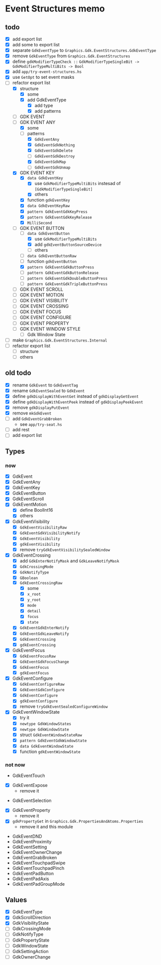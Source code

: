 Event Structures memo
=====================

todo
----

* [x] add export list
* [x] add some to export list
* [x] separate `GdkEventType` to `Graphics.Gdk.EventStructures.GdkEventType`
* [x] remove `GdkEventType` from `Graphics.Gdk.EventStructures`
* [x] define `gdkModifierTypeCheck ::`
	`GdkModifierTypeSingleBit -> GdkModifierTypeMultiBits -> Bool`
* [x] add `app/try-event-structures.hs`
* [x] use `GetOpt` to set event masks
* [ ] refactor export list
	+ [x] structure
		- [x] some
		- [x] add GdkEventType
			* [x] add type
			* [x] add patterns
	+ [ ] GDK EVENT
	+ [ ] GDK EVENT ANY
		- [x] some
		- [ ] patterns
			* [x] `GdkEventAny`
			* [x] `GdkEventGdkNothing`
			* [x] `GdkEventGdkDelete`
			* [ ] `GdkEventGdkDestroy`
			* [x] `GdkEventGdkMap`
			* [ ] `GdkEventGdkUnmap`
	+ [x] GDK EVENT KEY
		- [x] `data GdkEventKey`
			* [x] use `GdkModifierTypeMultiBits` instesad of
				`[GdkModifierTypeSingleBit]`
			* [x] others
		- [x] function `gdkEventKey`
		- [x] `data GdkEventKeyRaw`
		- [x] `pattern GdkEventGdkKeyPress`
		- [x] `pattern GdkEventGdkKeyRelease`
		- [x] `MilliSecond`
	+ [ ] GDK EVENT BUTTON
		- [ ] `data GdkEventButton`
			* [x] use `GdkModifierTypeMultiBits`
			* [x] add `gdkEventButtonSourceDevice`
			* [ ] others
		- [ ] `data GdkEventButtonRaw`
		- [ ] function `gdkEventButton`
		- [x] `pattern GdkEventGdkButtonPress`
		- [ ] `pattern GdkEventGdkButtonRelease`
		- [ ] `pattern GdkEventGdkDoubleButtonPress`
		- [ ] `pattern GdkEventGdkTripleButtonPress`
	+ [ ] GDK EVENT SCROLL
	+ [ ] GDK EVENT MOTION
	+ [ ] GDK EVENT VISIBILITY
	+ [ ] GDK EVENT CROSSING
	+ [ ] GDK EVENT FOCUS
	+ [ ] GDK EVENT CONFIGURE
	+ [ ] GDK EVENT PROPERTY
	+ [ ] GDK EVENT WINDOW STYLE
		- [ ] Gdk Window State
* [ ] make `Graphics.Gdk.EventStructures.Internal`
* [ ] refactor export list
	+ [ ] structure
	+ [ ] others

old todo
--------

* [x] rename `GdkEvent` to `GdkEventTag`
* [x] rename `GdkEventSealed` to `GdkEvent`
* [x] define `gdkDisplayWithEventGet` instead of `gdkDisplayGetEvent`
* [x] define `gdkDisplayWithEventPeek` instead of `gdkDisplayPeekEvent`
* [x] remove `gdkDisplayPutEvent`
* [x] remove `mkGdkEvent`
* [ ] add `GdkEventGrabBroken`
	+ see `app/try-seat.hs`
* [ ] add rest
* [ ] add export list

Types
-----

### now

* [x] GdkEvent
* [x] GdkEventAny
* [x] GdkEventKey
* [x] GdkEventButton
* [x] GdkEventScroll
* [x] GdkEventMotion
	+ [x] define BoolInt16
	+ [x] others
* [x] GdkEventVisibility
	+ [x] `GdkEventVisibilityRaw`
	+ [x] `GdkEventGdkVisibilityNotify`
	+ [x] `GdkEventVisibility`
	+ [x] `gdkEventVisibility`
	+ [x] remove `tryGdkEventVisibilitySealedWindow`
* [x] GdkEventCrossing
	+ [x] add `GdkEnterNotifyMask` and `GdkLeaveNotifyMask`
	+ [x] `GdkCrossingMode`
	+ [x] `GdkNotifyType`
	+ [x] `GBoolean`
	+ [x] `GdkEventCrossingRaw`
		- [x] some
		- [x] `x_root`
		- [x] `y_root`
		- [x] `mode`
		- [x] `detail`
		- [x] `focus`
		- [x] `state`
	+ [x] `GdkEventGdkEnterNotify`
	+ [x] `GdkEventGdkLeaveNotify`
	+ [x] `GdkEventCrossing`
	+ [x] `gdkEventCrossing`
* [x] GdkEventFocus
	+ [x] `GdkEventFocusRaw`
	+ [x] `GdkEventGdkFocusChange`
	+ [x] `GdkEventFocus`
	+ [x] `gdkEventFocus`
* [x] GdkEventConfigure
	+ [x] `GdkEventConfigureRaw`
	+ [x] `GdkEventGdkConfigure`
	+ [x] `GdkEventConfigure`
	+ [x] `gdkEventConfigure`
	+ [x] remove `tryGdkEventSealedConfigureWindow`
* [x] GdkEventWindowState
	+ [x] try it
	+ [x] `newtype GdkWindowStates`
	+ [x] `newtype GdkWindowState`
	+ [x] struct `GdkEventWindowStateRaw`
	+ [x] `pattern GdkEventGdkWindowState`
	+ [x] `data GdkEventWindowState`
	+ [x] function `gdkEventWindowState`

### not now

* GdkEventTouch
* [x] GdkEventExpose
	+ remove it
* GdkEventSelection
* [x] GdkEventProperty
	+ remove it
* [x] `gdkPropertyGet` in `Graphics.Gdk.PropertiesAndAtoms.Properties`
	+ remove it and this module
* GdkEventDND
* GdkEventProximity
* GdkEventSetting
* GdkEventOwnerChange
* GdkEventGrabBroken
* GdkEventTouchpadSwipe
* GdkEventTouchpadPinch
* GdkEventPadButton
* GdkEventPadAxis
* GdkEventPadGroupMode

Values
------

* [x] GdkEventType
* [x] GdkScrollDirection
* [x] GdkVisibilityState
* [ ] GdkCrossingMode
* [ ] GdkNotifyType
* [ ] GdkPropertyState
* [ ] GdkWindowState
* [ ] GdkSettingAction
* [ ] GdkOwnerChange
